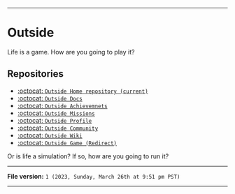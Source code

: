
***

# Outside

Life is a game. How are you going to play it?

## Repositories

- [:octocat: `Outside Home repository (current)`](https://github.com/seanpm2001/Outside/)
- [:octocat: `Outside Docs`](https://github.com/seanpm2001/Outside_Docs/)
- [:octocat: `Outside Achievemnets`](https://github.com/seanpm2001/Outside_Achievements/)
- [:octocat: `Outside Missions`](https://github.com/seanpm2001/Outside_Missions/)
- [:octocat: `Outside Profile`](https://github.com/seanpm2001/Outside_Profile/)
- [:octocat: `Outside Community`](https://github.com/seanpm2001/Outside_Community/)
- [:octocat: `Outside Wiki`](https://github.com/seanpm2001/Outside_Wiki/)
- [:octocat: `Outside Game (Redirect)`](https://github.com/seanpm2001/Outside_Gmae/)

Or is life a simulation? If so, how are you going to run it? <!-- /Inside/ !-->

***

**File version:** `1 (2023, Sunday, March 26th at 9:51 pm PST)`

***
